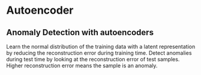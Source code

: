 # Autoencoder

## Anomaly Detection with autoencoders

Learn the normal distribution of the training data with a latent representation by reducing the reconstruction error during training time. Detect anomalies during test time by looking at the reconstruction error of test samples. Higher reconstruction error means the sample is an anomaly.